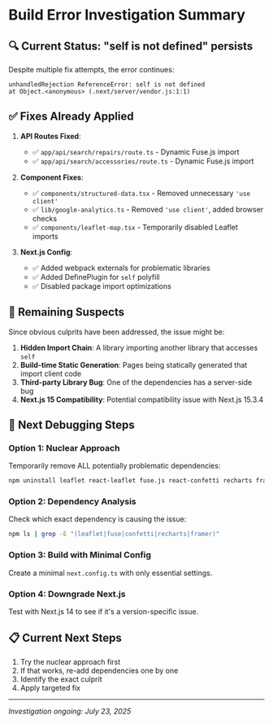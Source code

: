 # Build Error Investigation Summary

## 🔍 **Current Status: "self is not defined" persists**

Despite multiple fix attempts, the error continues:
```
unhandledRejection ReferenceError: self is not defined
at Object.<anonymous> (.next/server/vendor.js:1:1)
```

## ✅ **Fixes Already Applied**

1. **API Routes Fixed**:
   - ✅ `app/api/search/repairs/route.ts` - Dynamic Fuse.js import
   - ✅ `app/api/search/accessories/route.ts` - Dynamic Fuse.js import

2. **Component Fixes**:
   - ✅ `components/structured-data.tsx` - Removed unnecessary `'use client'`
   - ✅ `lib/google-analytics.ts` - Removed `'use client'`, added browser checks
   - ✅ `components/leaflet-map.tsx` - Temporarily disabled Leaflet imports

3. **Next.js Config**:
   - ✅ Added webpack externals for problematic libraries
   - ✅ Added DefinePlugin for `self` polyfill
   - ✅ Disabled package import optimizations

## 🤔 **Remaining Suspects**

Since obvious culprits have been addressed, the issue might be:

1. **Hidden Import Chain**: A library importing another library that accesses `self`
2. **Build-time Static Generation**: Pages being statically generated that import client code
3. **Third-party Library Bug**: One of the dependencies has a server-side bug
4. **Next.js 15 Compatibility**: Potential compatibility issue with Next.js 15.3.4

## 🔧 **Next Debugging Steps**

### Option 1: Nuclear Approach
Temporarily remove ALL potentially problematic dependencies:
```bash
npm uninstall leaflet react-leaflet fuse.js react-confetti recharts framer-motion
```

### Option 2: Dependency Analysis
Check which exact dependency is causing the issue:
```bash
npm ls | grep -E "(leaflet|fuse|confetti|recharts|framer)"
```

### Option 3: Build with Minimal Config
Create a minimal `next.config.ts` with only essential settings.

### Option 4: Downgrade Next.js
Test with Next.js 14 to see if it's a version-specific issue.

## 📋 **Current Next Steps**
1. Try the nuclear approach first
2. If that works, re-add dependencies one by one
3. Identify the exact culprit
4. Apply targeted fix

---
*Investigation ongoing: July 23, 2025*

